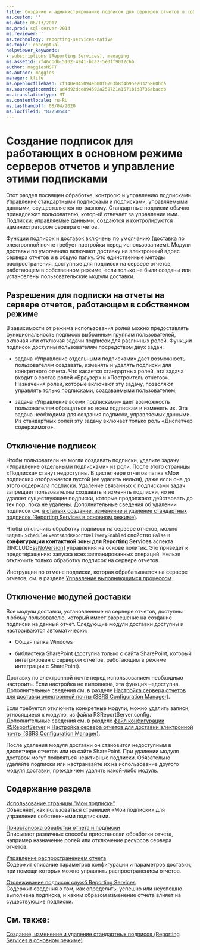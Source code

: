 ```yaml
---
title: Создание и администрирование подписок для серверов отчетов в собственном режиме | Документы Майкрософт
ms.custom: ''
ms.date: 06/13/2017
ms.prod: sql-server-2014
ms.reviewer: ''
ms.technology: reporting-services-native
ms.topic: conceptual
helpviewer_keywords:
- subscriptions [Reporting Services], managing
ms.assetid: 7f46cbdb-5102-4941-bca2-5e0ff9012c6b
author: maggiesMSFT
ms.author: maggies
manager: kfile
ms.openlocfilehash: cf140e045094eb00f0703b8d4b95e20325860bda
ms.sourcegitcommit: ad4d92dce894592a259721a1571b1d8736abacdb
ms.translationtype: MT
ms.contentlocale: ru-RU
ms.lasthandoff: 08/04/2020
ms.locfileid: "87750544"
---
```

# <a name="create-and-manage-subscriptions-for-native-mode-report-servers"></a>Создание подписок для работающих в основном режиме серверов отчетов и управление этими подписками
  Этот раздел посвящен обработке, контролю и управлению подписками. Управление стандартными подписками и подписками, управляемыми данными, осуществляется по-разному. Стандартные подписки обычно принадлежат пользователю, который отвечает за управление ими. Подписки, управляемые данными, создаются и контролируются администратором сервера отчетов.  
  
 Функции подписок и доставок включены по умолчанию (доставка по электронной почте требует настройки перед использованием). Модули доставки по умолчанию включают доставку на электронный адрес сервера отчетов и в общую папку. Это единственные методы распространения, доступные для подписок на сервере отчетов, работающем в собственном режиме, если только не были созданы или установлены пользовательские модули доставки.  
  
## <a name="permissions-for-subscribing-to-reports-on-a-native-mode-report-server"></a>Разрешения для подписки на отчеты на сервере отчетов, работающем в собственном режиме  
 В зависимости от режима использования ролей можно предоставлять функциональность подписок выбранным группам пользователей, включая или отключая задачи подписок для различных ролей. Функции подписок доступны пользователям посредством двух задач:  
  
-   задача «Управление отдельными подписками» дает возможность пользователям создавать, изменять и удалять подписки для конкретного отчета. Что касается стандартных ролей, эта задача входит в состав ролей «Браузер» и «Построитель отчетов». Назначения ролей, которые включают эту задачу, позволяют управлять только подписками, создаваемыми пользователем;  
  
-   задача «Управление всеми подписками» дает возможность пользователям обращаться ко всем подпискам и изменять их. Эта задача необходима для создания подписок, управляемых данными. Из стандартных ролей эту задачу включает только роль «Диспетчер содержимого».  
  
## <a name="disabling-subscriptions"></a>Отключение подписок  
 Чтобы пользователи не могли создавать подписки, удалите задачу «Управление отдельными подписками» из роли. После этого страницы «Подписка» станут недоступны. В диспетчере отчетов папка «Мои подписки» отображается пустой (ее удалить нельзя), даже если она до этого содержала подписки. Удаление связанных с подписками задач запрещает пользователям создавать и изменять подписки, но не удаляет существующие подписки, которые продолжают действовать до тех пор, пока не удалены. Дополнительные сведения об удалении подписок см. [в статьях создание, изменение и удаление стандартных подписок &#40;Reporting Services в основном режиме&#41;](subscriptions/create-and-manage-subscriptions-for-native-mode-report-servers.md).  
  
 Чтобы отключить обработку подписок на сервере отчетов, можно задать `ScheduleEventsAndReportDeliveryEnabled` свойство `False` в **конфигурации контактной зоны для Reporting Services** аспекта [!INCLUDE[ssNoVersion](../includes/ssnoversion-md.md)] управления на основе политик. Это приведет к предотвращению запуска всех запланированных операций. Нельзя отключить только обработку подписок на сервере отчетов.  
  
 Инструкции по отмене подписки, которая обрабатывается на сервере отчетов, см. в разделе [Управление выполняющимся процессом](subscriptions/manage-a-running-process.md).  
  
## <a name="disabling-delivery-extensions"></a>Отключение модулей доставки  
 Все модули доставки, установленные на сервере отчетов, доступны любому пользователю, который имеет разрешение на создание подписки на данный отчет. Следующие модули доставки доступны и настраиваются автоматически:  
  
-   Общая папка Windows  
  
-   библиотека SharePoint (доступна только с сайта SharePoint, который интегрирован с сервером отчетов, работающим в режиме интеграции с SharePoint).  
  
 Доставку по электронной почте перед использованием необходимо настроить. Если настройка не выполнена, эта функция недоступна. Дополнительные сведения см. в разделе [Настройка сервера отчетов для доставки электронной почты &#40;SSRS Configuration Manager&#41;](../../2014/sql-server/install/configure-a-report-server-for-e-mail-delivery-ssrs-configuration-manager.md).  
  
 Если требуется отключить конкретные модули, можно удалить записи, относящиеся к модулю, из файла RSReportServer.config. Дополнительные сведения см. в разделе [файл конфигурации RSReportServer](report-server/rsreportserver-config-configuration-file.md) и [Настройка сервера отчетов для доставки электронной почты &#40;SSRS Configuration Manager&#41;](../../2014/sql-server/install/configure-a-report-server-for-e-mail-delivery-ssrs-configuration-manager.md).  
  
 После удаления модуля доставки он становится недоступным в диспетчере отчетов или на сайте SharePoint. При удалении модуля доставок могут появляться неактивные подписки. Обязательно удаляйте подписки или настраивайте их на использование другого модуля доставки, прежде чем удалить какой-либо модуль.  
  
## <a name="in-this-section"></a>Содержание раздела  
 [Использование страницы "Мои подписки"](subscriptions/use-my-subscriptions-native-mode-report-server.md)  
 Объясняет, как пользоваться страницей «Мои подписки» для управления собственными подписками.  
  
 [Приостановка обработки отчета и подписки](subscriptions/disable-or-pause-report-and-subscription-processing.md)  
 Описывает различные способы приостановки обработки отчета, например назначение ролей или отключение ресурсов сервера отчетов.  
  
 [Управление распространением отчета](../../2014/reporting-services/control-report-distribution.md)  
 Содержит описание параметров конфигурации и параметров доставки, при помощи которых можно управлять распространением отчетов.  
  
 [Отслеживание подписок служб Reporting Services](subscriptions/monitor-reporting-services-subscriptions.md)  
 Содержит сведения о том, как определить, успешно или неуспешно выполнена подписка, и каким образом изменение отчета влияет на существующие подписки.  
  
## <a name="see-also"></a>См. также:  
 [Создание, изменение и удаление стандартных подписок &#40;Reporting Services в основном режиме&#41;](subscriptions/create-and-manage-subscriptions-for-native-mode-report-servers.md)  
  
  
